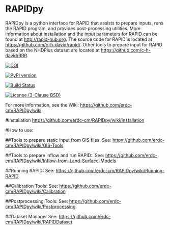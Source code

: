 # RAPIDpy

RAPIDpy is a python interface for RAPID that assists to prepare inputs, runs the RAPID program, and provides post-processing utilities.
More information about installation and the input parameters for RAPID can be found at http://rapid-hub.org.
The source code for RAPID is located at https://github.com/c-h-david/rapid/. Other tools to prepare input for RAPID based on the NHDPlus dataset are located at https://github.com/c-h-david/RRR.

[![DOI](https://zenodo.org/badge/19918/erdc-cm/RAPIDpy.svg)](https://zenodo.org/badge/latestdoi/19918/erdc-cm/RAPIDpy)

[![PyPI version](https://badge.fury.io/py/RAPIDpy.svg)](https://badge.fury.io/py/RAPIDpy)

[![Build Status](https://travis-ci.org/erdc-cm/RAPIDpy.svg?branch=master)](https://travis-ci.org/erdc-cm/RAPIDpy)

[![License (3-Clause BSD)](https://img.shields.io/badge/license-BSD%203--Clause-yellow.svg)](https://github.com/erdc-cm/RAPIDpy/blob/master/LICENSE)

For more information, see the Wiki: https://github.com/erdc-cm/RAPIDpy/wiki

#Installation
https://github.com/erdc-cm/RAPIDpy/wiki/Installation

#How to use:

##Tools to prepare static input from GIS files:
See: https://github.com/erdc-cm/RAPIDpy/wiki/GIS-Tools

##Tools to prepare inflow and run RAPID::
See: https://github.com/erdc-cm/RAPIDpy/wiki/Inflow-from-Land-Surface-Models

##Running RAPID:
See: https://github.com/erdc-cm/RAPIDpy/wiki/Running-RAPID

##Calibration Tools:
See: https://github.com/erdc-cm/RAPIDpy/wiki/Calibration
												
##Postprocessing Tools:
See: https://github.com/erdc-cm/RAPIDpy/wiki/Postprocessing

##Dataset Manager
See: https://github.com/erdc-cm/RAPIDpy/wiki/RAPIDDataset

